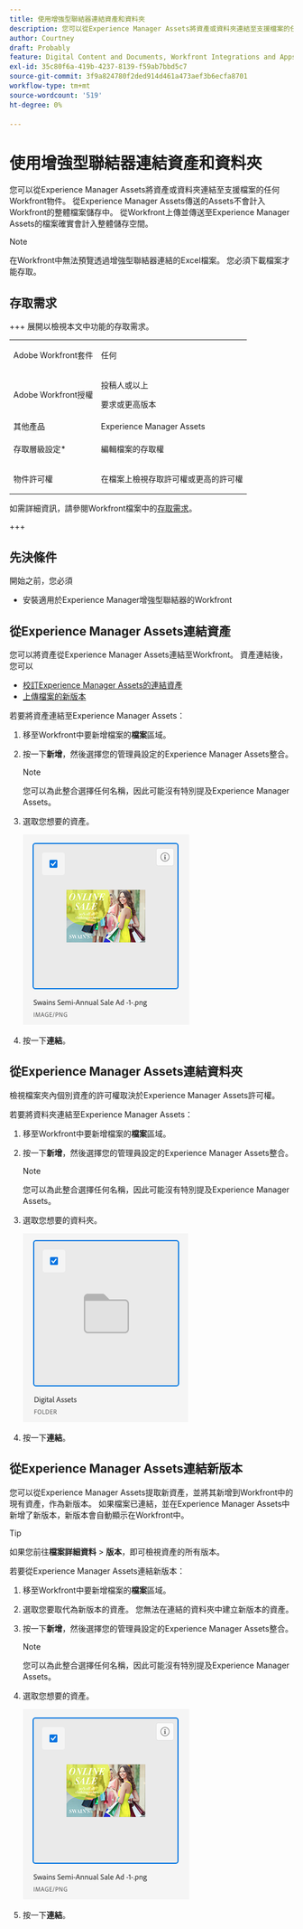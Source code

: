```yaml
---
title: 使用增強型聯結器連結資產和資料夾
description: 您可以從Experience Manager Assets將資產或資料夾連結至支援檔案的任何Workfront物件。
author: Courtney
draft: Probably
feature: Digital Content and Documents, Workfront Integrations and Apps
exl-id: 35c80f6a-419b-4237-8139-f59ab7bbd5c7
source-git-commit: 3f9a824780f2ded914d461a473aef3b6ecfa8701
workflow-type: tm+mt
source-wordcount: '519'
ht-degree: 0%

---
```



# 使用增強型聯結器連結資產和資料夾

您可以從Experience Manager Assets將資產或資料夾連結至支援檔案的任何Workfront物件。 從Experience Manager Assets傳送的Assets不會計入Workfront的整體檔案儲存中。 從Workfront上傳並傳送至Experience Manager Assets的檔案確實會計入整體儲存空間。


>[!NOTE]
>
>在Workfront中無法預覽透過增強型聯結器連結的Excel檔案。 您必須下載檔案才能存取。

## 存取需求

+++ 展開以檢視本文中功能的存取需求。

<table style="table-layout:auto"> 
 <col> 
 <col> 
 <tbody> 
  <tr> 
   <td role="rowheader">Adobe Workfront套件</td> 
   <td> <p>任何</p> </td> 
  </tr> 
  <tr> 
   <td role="rowheader">Adobe Workfront授權</td> 
   <td> 
   <p>投稿人或以上</p>
   <p>要求或更高版本</p> 
    </td> 
  </tr> 
  <tr> 
   <td role="rowheader">其他產品</td> 
   <td>Experience Manager Assets </td> 
  </tr> 
  <tr> 
   <td role="rowheader">存取層級設定*</td> 
   <td> <p>編輯檔案的存取權</p></td> 
  </tr> 
  <tr> 
   <td role="rowheader">物件許可權</td> 
   <td> <p>在檔案上檢視存取許可權或更高的許可權</p> </td> 
  </tr> 
 </tbody> 
</table>


如需詳細資訊，請參閱Workfront檔案中的[存取需求](/help/quicksilver/administration-and-setup/add-users/access-levels-and-object-permissions/access-level-requirements-in-documentation.md)。

+++

## 先決條件

開始之前，您必須

* 安裝適用於Experience Manager增強型聯結器的Workfront

## 從Experience Manager Assets連結資產

您可以將資產從Experience Manager Assets連結至Workfront。 資產連結後，您可以

* [校訂Experience Manager Assets的連結資產](../../../documents/workfront-and-experience-manager-integrations/workfront-for-experience-manager-enhanced-connector/enhanced-connector-proof-asset.md)
* [上傳檔案的新版本](../../../documents/managing-documents/upload-new-document-version.md)

若要將資產連結至Experience Manager Assets：

1. 移至Workfront中要新增檔案的&#x200B;**檔案**&#x200B;區域。
1. 按一下&#x200B;**新增**，然後選擇您的管理員設定的Experience Manager Assets整合。

   >[!NOTE]
   >
   >您可以為此整合選擇任何名稱，因此可能沒有特別提及Experience Manager Assets。

1. 選取您想要的資產。

   ![選取資產](assets/select-an-asset.png)

1. 按一下&#x200B;**連結**。

## 從Experience Manager Assets連結資料夾

檢視檔案夾內個別資產的許可權取決於Experience Manager Assets許可權。

若要將資料夾連結至Experience Manager Assets：

1. 移至Workfront中要新增檔案的&#x200B;**檔案**&#x200B;區域。
1. 按一下&#x200B;**新增**，然後選擇您的管理員設定的Experience Manager Assets整合。

   >[!NOTE]
   >
   >您可以為此整合選擇任何名稱，因此可能沒有特別提及Experience Manager Assets。

1. 選取您想要的資料夾。

   ![選取資料夾](assets/select-a-folder.png)

1. 按一下&#x200B;**連結**。

## 從Experience Manager Assets連結新版本

您可以從Experience Manager Assets提取新資產，並將其新增到Workfront中的現有資產，作為新版本。 如果檔案已連結，並在Experience Manager Assets中新增了新版本，新版本會自動顯示在Workfront中。

>[!TIP]
>
>如果您前往&#x200B;**檔案詳細資料** > **版本**，即可檢視資產的所有版本。

若要從Experience Manager Assets連結新版本：

1. 移至Workfront中要新增檔案的&#x200B;**檔案**&#x200B;區域。
1. 選取您要取代為新版本的資產。 您無法在連結的資料夾中建立新版本的資產。
1. 按一下&#x200B;**新增**，然後選擇您的管理員設定的Experience Manager Assets整合。

   >[!NOTE]
   >
   >您可以為此整合選擇任何名稱，因此可能沒有特別提及Experience Manager Assets。

1. 選取您想要的資產。

   ![選取資產](assets/select-an-asset.png)

1. 按一下&#x200B;**連結**。

